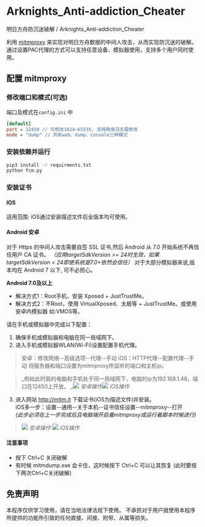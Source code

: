 # Arknights_Anti-addiction_Cheater 

明日方舟防沉迷破解 / Arknights_Anti-addiction_Cheater  

利用 [mitmproxy](https://www.mitmproxy.org/) 来实现对明日方舟数据的中间人攻击，从而实现防沉迷的破解。
通过设置PAC代理的方式可以支持任意设备、模拟器使用，支持多个用户同时使用。


## 配置 mitmproxy

### 修改端口和模式(可选)

端口及模式在`config.ini` 中
```ini
[default]
port = 12450 // 可修改1024~65535, 无特殊情况无需修改
mode = "dump" // 共有web、dump、console三种模式
```

### 安装依赖并运行
```bash
pip3 install -r requirments.txt
python fcm.py
```

### 安装证书
#### IOS
适用范围: iOS通过安装描述文件后全版本均可使用。

#### Android 安卓
对于 Https 的中间人攻击需要自签 SSL 证书,然后 Android 从 7.0 开始系统不再信任用户 CA 证书。
*（应用targetSdkVersion >= 24时生效，如果targetSdkVersion < 24即使系统是7.0+依然会信任）*
对于大部分模拟器来说,版本均在 Android 7 以下, 可不必担心。

**Android 7.0及以上**

- 解决方式1：Root手机，安装 Xposed + JustTrustMe。
- 解决方式2：不Root，使用 VirtualXposed、太极等 + JustTrustMe。或使用安卓内模拟器 如:VMOS等。


请在手机或模拟器中完成以下配置：
1. 确保手机或模拟器和电脑在同一局域网下。
2. 进入手机或模拟器WLAN(Wi-Fi)设置配置手机代理。
   
>安卓：修改网络--高级选项--代理--手动
iOS：HTTP代理--配置代理--手动
将服务器和端口设置为mitmproxy所监听的端口和主机ip。

 >_例如此时我的电脑和手机处于同一局域网下，电脑的ip为192.168.1.48，端口在12450上开放。
 _![](https://i0.hdslb.com/bfs/article/318e9a0abec227de118d118144271d7611032704.jpg)
 _安卓操作_![](https://i0.hdslb.com/bfs/article/ec7e3ed3fb3b1bb3df5cf24a33922cd39e6c04a7.jpg)
 _iOS操作_

3. 进入网站 http://mitm.it 下载证书(iOS为描述文件)并安装。
   <br>iOS多一步：设置--通用--关于本机--证书信任设置--mitmproxy--打开<br>_(此步必须在上一步完成后且电脑端开启着mitmproxy或运行着脚本时候进行)_

>![](https://i0.hdslb.com/bfs/article/3c6435bb30b234adfd323673e590dd8c10909bc0.jpg)
_安卓操作_
![](https://i0.hdslb.com/bfs/article/e478d1bc37a358899d670a6bb2f9744dcff51abe.jpg)
_iOS操作_

#### 注意事项
- 按下 Ctrl+C 关闭破解
- 有时候 mitmdump.exe 会卡住，这时候按下 Ctrl+C 可以让其恢复 (此时要按下两次Ctrl+C关闭破解)

## 免责声明
本程序仅供学习使用，请在当地法律法规下使用。
不承担对于用户就使用本程序所提供的功能所引致的任何直接、间接、附带、从属等损失。
